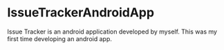 # IssueTrackerAndroidApp
Issue Tracker is an android application developed by myself. This was my first time developing an android app.
